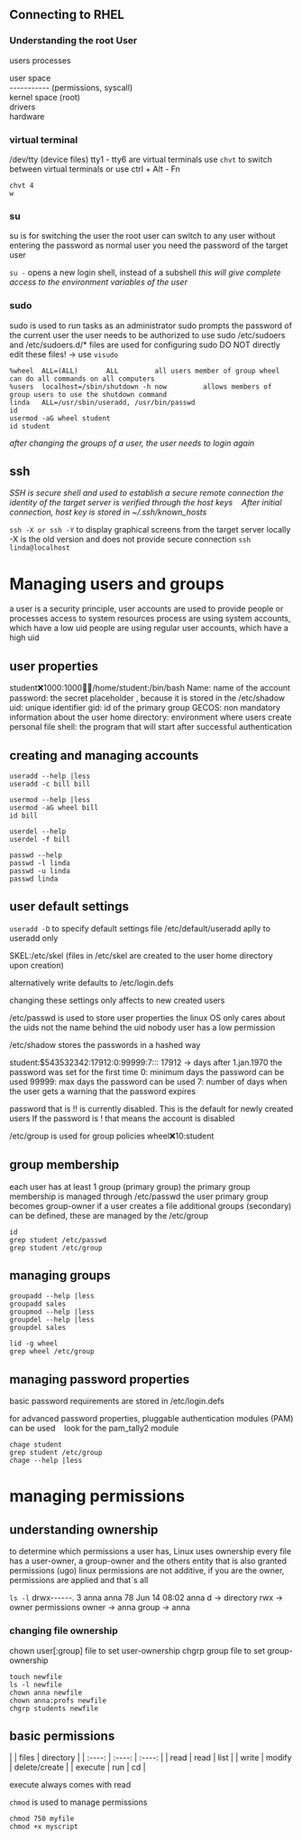 ## Connecting to RHEL 
### Understanding the root User

users processes <br />

user space <br />
----------- (permissions, syscall) <br />
kernel space	(root) <br />
drivers <br />
hardware <br />

### virtual terminal
/dev/tty (device files)
tty1 - tty6 are virtual terminals
use `chvt` to switch between virtual terminals
or use ctrl + Alt - Fn 
```
chvt 4
w
```

### su
su is for switching the user
the root user can switch to any user without entering the password
as normal user you need the password of the target user

`su -` 	opens a new login shell, instead of a subshell
*this will give complete access to the environment variables of the user*

### sudo
sudo is used to run tasks as an administrator
sudo prompts the password of the current user
the user needs to be authorized to use sudo
/etc/sudoers and /etc/sudoers.d/* files are used for configuring sudo
DO NOT directly edit these files!  -> use `visudo`

```
%wheel  ALL=(ALL)       ALL			all users member of group wheel can do all commands on all computers
%users  localhost=/sbin/shutdown -h now			allows members of group users to use the shutdown command
linda 	ALL=/usr/sbin/useradd, /usr/bin/passwd
id 			
usermod -aG wheel student
id student
```
*after changing the groups of a user, the user needs to login again*

## ssh
*SSH is secure shell and used to establish a secure remote connection*
*the identity of the target server is verified through the host keys*
&nbsp;&nbsp;&nbsp;*After initial connection, host key is stored in ~/.ssh/known_hosts*

`ssh -X or ssh -Y` to display graphical screens from the target server locally
-X is the old version and does not provide secure connection
`ssh linda@localhost`

# Managing users and groups
a user is a security principle, user accounts are used to provide people or processes access to system resources
process are using system accounts, which have a low uid
people are using regular user accounts, which have a high uid

## user properties
student:x:1000:1000:student:/home/student:/bin/bash
Name: name of the account
password: the secret placeholder , because it is stored in the /etc/shadow
uid: unique identifier
gid: id of the primary group
GECOS: non mandatory information about the user
home directory: environment where users create personal file
shell: the program that will start after successful authentication

## creating and managing accounts

```
useradd --help |less
useradd -c bill bill 

usermod --help |less
usermod -aG wheel bill
id bill

userdel --help
userdel -f bill

passwd --help
passwd -l linda
passwd -u linda
passwd linda

```

## user default settings
`useradd -D` to specify default settings
file /etc/default/useradd aplly to useradd only

SKEL:/etc/skel		(files in /etc/skel are created to the user home directory upon creation)

alternatively write defaults to /etc/login.defs

changing these settings only affects to new created users

/etc/passwd is used to store user properties
the linux OS only cares about the uids not the name behind the uid
nobody user has a low permission 

/etc/shadow stores the passwords in a hashed way

student:$543532342:17912:0:99999:7:::
17912 -> days after 1.jan.1970 the password was set for the first time
0: minimum days the password can be used
99999: max days the password can be used 
7: number of days when the user gets a warning that the password expires

password that is !! is currently disabled. This is the default for newly created users
If the password is ! that means the account is disabled

/etc/group is used for group policies
wheel:x:10:student

## group membership
each user has at least 1 group (primary group)
the primary group membership is managed through /etc/passwd
the user primary group becomes group-owner if a user creates a file
additional groups (secondary) can be defined, these are managed by the /etc/group

```
id
grep student /etc/passwd
grep student /etc/group
```

## managing groups

```
groupadd --help |less
groupadd sales
groupmod --help |less
groupdel --help |less
groupdel sales

lid -g wheel
grep wheel /etc/group
```

## managing password properties
basic password requirements are stored in /etc/login.defs

for advanced password properties, pluggable authentication modules (PAM) can be used 
&nbsp;&nbsp;&nbsp;look for the pam_tally2 module

```
chage student
grep student /etc/group
chage --help |less
```

# managing permissions
## understanding ownership
 to determine which permissions a user has, Linux uses ownership
 every file has a user-owner, a group-owner and the others entity that is also granted permissions (ugo)
 linux permissions are not additive, if you are the owner, permissions are applied and that´s all
 
 `ls -l`
 drwx------.  3 anna   anna     78 Jun 14 08:02 anna
 d -> directory 
 rwx -> owner permissions
 owner -> anna
 group -> anna
 
 ### changing file ownership
 chown user[:group] file to set user-ownership
 chgrp group file to set group-ownership
 
 ```
 touch newfile
 ls -l newfile
 chown anna newfile
 chown anna:profs newfile
 chgrp students newfile
 ```
 
 ## basic permissions
 
| | 
files | directory |
| :----: | :----: | :----: |
| read | read | list |
| write | modify | delete/create |
| execute | run | cd | 

execute always comes with read

`chmod` is used to manage permissions

```
chmod 750 myfile
chmod +x myscript

```